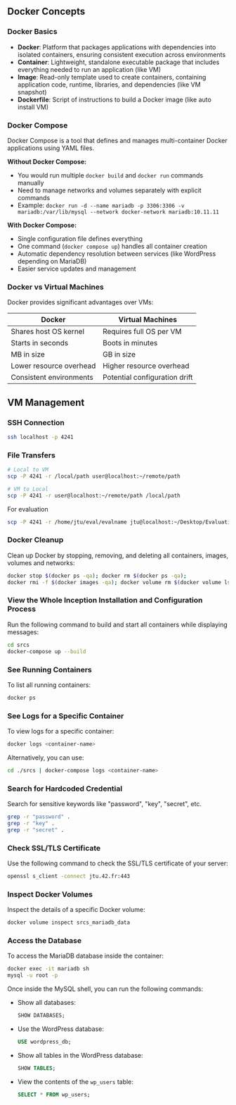 ## Docker Concepts

### Docker Basics
- **Docker**: Platform that packages applications with dependencies into isolated containers, ensuring consistent execution across environments
- **Container**: Lightweight, standalone executable package that includes everything needed to run an application (like VM)
- **Image**: Read-only template used to create containers, containing application code, runtime, libraries, and dependencies (like VM snapshot)
- **Dockerfile**: Script of instructions to build a Docker image (like auto install VM)

### Docker Compose
Docker Compose is a tool that defines and manages multi-container Docker applications using YAML files.

**Without Docker Compose:**
- You would run multiple `docker build` and `docker run` commands manually
- Need to manage networks and volumes separately with explicit commands
- Example: `docker run -d --name mariadb -p 3306:3306 -v mariadb:/var/lib/mysql --network docker-network mariadb:10.11.11`

**With Docker Compose:**
- Single configuration file defines everything
- One command (`docker compose up`) handles all container creation
- Automatic dependency resolution between services (like WordPress depending on MariaDB)
- Easier service updates and management

### Docker vs Virtual Machines
Docker provides significant advantages over VMs:

| Docker | Virtual Machines |
|--------|------------------|
| Shares host OS kernel | Requires full OS per VM |
| Starts in seconds | Boots in minutes |
| MB in size | GB in size |
| Lower resource overhead | Higher resource overhead |
| Consistent environments | Potential configuration drift |

## VM Management

### SSH Connection
```sh
ssh localhost -p 4241
```

### File Transfers
```sh
# Local to VM
scp -P 4241 -r /local/path user@localhost:~/remote/path

# VM to Local
scp -P 4241 -r user@localhost:~/remote/path /local/path
```
For evaluation
```sh
scp -P 4241 -r /home/jtu/eval/evalname jtu@localhost:~/Desktop/Evaluation/evalname
```

### Docker Cleanup
Clean up Docker by stopping, removing, and deleting all containers, images, volumes and networks:

```sh
docker stop $(docker ps -qa); docker rm $(docker ps -qa);
docker rmi -f $(docker images -qa); docker volume rm $(docker volume ls -q); docker network rm $(docker network ls -q) 2>/dev/null
```

### View the Whole Inception Installation and Configuration Process
Run the following command to build and start all containers while displaying messages:
```sh
cd srcs
docker-compose up --build
```

### See Running Containers
To list all running containers:
```sh
docker ps
```

### See Logs for a Specific Container
To view logs for a specific container:
```sh
docker logs <container-name>
```

Alternatively, you can use:
```sh
cd ./srcs | docker-compose logs <container-name>
```

### Search for Hardcoded Credential
Search for sensitive keywords like "password", "key", "secret", etc.
```sh
grep -r "password" .
grep -r "key" .
grep -r "secret" .
```

### Check SSL/TLS Certificate
Use the following command to check the SSL/TLS certificate of your server:
```sh
openssl s_client -connect jtu.42.fr:443
```

### Inspect Docker Volumes
Inspect the details of a specific Docker volume:
```sh
docker volume inspect srcs_mariadb_data
```

### Access the Database
To access the MariaDB database inside the container:
```sh
docker exec -it mariadb sh
mysql -u root -p
```

Once inside the MySQL shell, you can run the following commands:

- Show all databases:
  ```sql
  SHOW DATABASES;
  ```

- Use the WordPress database:
  ```sql
  USE wordpress_db;
  ```

- Show all tables in the WordPress database:
  ```sql
  SHOW TABLES;
  ```

- View the contents of the `wp_users` table:
  ```sql
  SELECT * FROM wp_users;
  ```
